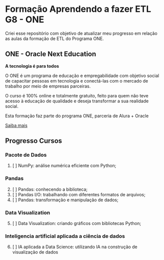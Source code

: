 # Formação Aprendendo a fazer ETL G8 - ONE
Criei esse repositório com objetivo de atualizar meu progresso em relação as aulas da formação de ETL do Programa ONE.

## ONE - Oracle Next Education

**A tecnologia é para todos**

O ONE é um programa de educação e empregabilidade com objetivo social de capacitar pessoas em tecnologia e conectá-las com o mercado de trabalho por meio de empresas parceiras.

O curso é 100% online e totalmente gratuito, feito para quem não teve acesso à educação de qualidade e deseja transformar a sua realidade social.

Esta formação faz parte do programa ONE, parceria de Alura + Oracle

[Saiba mais](https://www.oracle.com/br/education/oracle-next-education/)

## Progresso Cursos

### Pacote de Dados
1. [ ] NumPy: análise numérica eficiente com Python;
### Pandas
2. [ ] Pandas: conhecendo a biblioteca;
3. [ ] Pandas I/O: trabalhando com diferentes formatos de arquivos;
4. [ ] Pandas: transformação e manipulação de dados;
### Data Visualization
5. [ ] Data Visualization: criando gráficos com bibliotecas Python;
### Inteligencia artificial aplicada a ciência de dados
6. [ ] IA aplicada a Data Science: utilizando IA na construção de visualização de dados